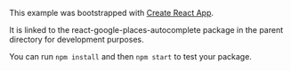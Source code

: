 This example was bootstrapped with [Create React App](https://github.com/facebook/create-react-app).

It is linked to the react-google-places-autocomplete package in the parent directory for development purposes.

You can run `npm install` and then `npm start` to test your package.
